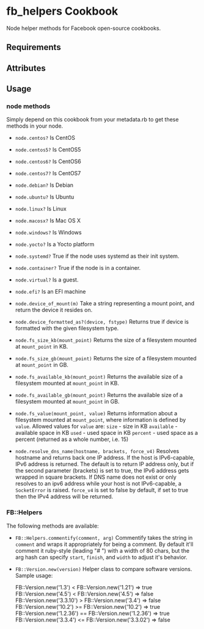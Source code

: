 fb_helpers Cookbook
===================
Node helper methods for Facebook open-source cookbooks.

Requirements
------------

Attributes
----------

Usage
-----
### node methods
Simply depend on this cookbook from your metadata.rb to get these methods in
your node.

* `node.centos?`
    Is CentOS

* `node.centos5?`
    Is CentOS5

* `node.centos6?`
    Is CentOS6

* `node.centos7?`
    Is CentOS7

* `node.debian?`
    Is Debian

* `node.ubuntu?`
    Is Ubuntu

* `node.linux?`
    Is Linux

* `node.macosx?`
    Is Mac OS X

* `node.windows?`
    Is Windows

* `node.yocto?`
    Is a Yocto platform

* `node.systemd?`
    True if the node uses systemd as their init system.

* `node.container?`
    True if the node is in a container.

* `node.virtual?`
    Is a guest.

* `node.efi?`
    Is an EFI machine

* `node.device_of_mount(m)`
    Take a string representing a mount point, and return the device it resides 
    on.

* `node.device_formatted_as?(device, fstype)`
    Returns true if device is formatted with the given filesystem type.

* `node.fs_size_kb(mount_point)`
    Returns the size of a filesystem mounted at `mount_point` in KB.

* `node.fs_size_gb(mount_point)`
    Returns the size of a filesystem mounted at `mount_point` in GB.

* `node.fs_available_kb(mount_point)`
    Returns the available size of a filesystem mounted at `mount_point` in KB.

* `node.fs_available_gb(mount_point)`
    Returns the available size of a filesystem mounted at `mount_point` in GB.

* `node.fs_value(mount_point, value)`
    Returns information about a filesystem mounted at `mount_point`, where
    information is defined by `value`. Allowed values for `value` are:
      `size` - size in KB
      `available` - available space in KB
      `used` - used space in KB
      `percent` - used space as a percent (returned as a whole number, i.e. 15)

*  `node.resolve_dns_name(hostname, brackets, force_v4)`
    Resolves hostname and returns back one IP address.
    If the host is IPv6-capable, IPv6 address is returned. The default is to
    return IP address only, but if the second parameter (brackets) is set to
    true, the IPv6 address gets wrapped in square brackets. If DNS name does
    not exist or only resolves to an ipv6 address while your host is not
    IPv6-capable, a `SocketError` is raised.
    `force_v4` is set to false by default, if set to true then the IPv4 address
    will be returned.

### FB::Helpers
The following methods are available:

*  `FB::Helpers.commentify(comment, arg)`
    Commentify takes the string in `comment` and wraps it appropriately
    for being a comment. By default it'll comment it ruby-style (leading "# ")
    with a width of 80 chars, but the arg hash can specify `start`, `finish`,
    and `width` to adjust it's behavior.
*  `FB::Version.new(version)`
   Helper class to compare software versions. Sample usage:

      FB::Version.new('1.3') < FB::Version.new('1.21')
      => true
      FB::Version.new('4.5') < FB::Version.new('4.5')
      => false
      FB::Version.new('3.3.10') > FB::Version.new('3.4')
      => false
      FB::Version.new('10.2') >= FB::Version.new('10.2')
      => true
      FB::Version.new('1.2.36') == FB::Version.new('1.2.36')
      => true
      FB::Version.new('3.3.4') <= FB::Version.new('3.3.02')
      => false
